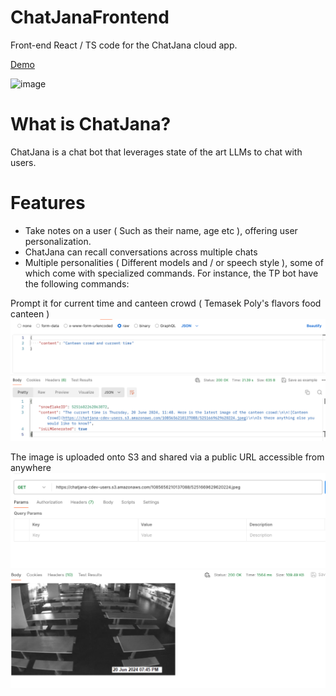 # ChatJanaFrontend

Front-end React / TS code for the ChatJana cloud app.

[Demo](https://www.youtube.com/watch?v=TpHw5rdKIEc)

<img width="1465" alt="image" src="https://github.com/user-attachments/assets/ee33a25a-9455-41cf-a812-d7ab27b06981">

# What is ChatJana?

ChatJana is a chat bot that leverages state of the art LLMs to chat with users. 

# Features
- Take notes on a user ( Such as their name, age etc ), offering user personalization.
- ChatJana can recall conversations across multiple chats
- Multiple personalities ( Different models and / or speech style ), some of which come with specialized commands. For instance, the TP bot have the following commands:


Prompt it for current time and canteen crowd ( Temasek Poly's flavors food canteen )
![CJTimeAndCanteenCrowdURL](https://raw.githubusercontent.com/budgetdevv/ChatJanaFrontend/main/Assets/CJTimeAndCanteenCrowdURL.png)

The image is uploaded onto S3 and shared via a public URL accessible from anywhere
![CJCanteenCrowd](https://raw.githubusercontent.com/budgetdevv/ChatJanaFrontend/main/Assets/CJCanteenCrowd.png)


